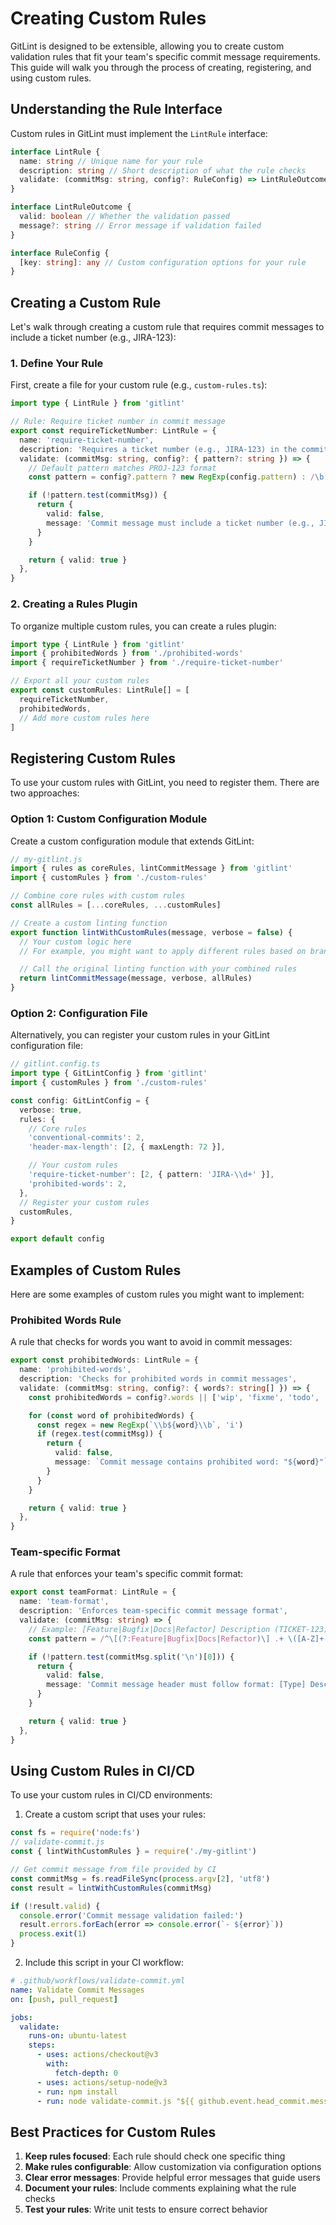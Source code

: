 # Creating Custom Rules

GitLint is designed to be extensible, allowing you to create custom validation rules that fit your team's specific commit message requirements. This guide will walk you through the process of creating, registering, and using custom rules.

## Understanding the Rule Interface

Custom rules in GitLint must implement the `LintRule` interface:

```ts
interface LintRule {
  name: string // Unique name for your rule
  description: string // Short description of what the rule checks
  validate: (commitMsg: string, config?: RuleConfig) => LintRuleOutcome
}

interface LintRuleOutcome {
  valid: boolean // Whether the validation passed
  message?: string // Error message if validation failed
}

interface RuleConfig {
  [key: string]: any // Custom configuration options for your rule
}
```

## Creating a Custom Rule

Let's walk through creating a custom rule that requires commit messages to include a ticket number (e.g., JIRA-123):

### 1. Define Your Rule

First, create a file for your custom rule (e.g., `custom-rules.ts`):

```ts
import type { LintRule } from 'gitlint'

// Rule: Require ticket number in commit message
export const requireTicketNumber: LintRule = {
  name: 'require-ticket-number',
  description: 'Requires a ticket number (e.g., JIRA-123) in the commit message',
  validate: (commitMsg: string, config?: { pattern?: string }) => {
    // Default pattern matches PROJ-123 format
    const pattern = config?.pattern ? new RegExp(config.pattern) : /\b[A-Z]+-\d+\b/

    if (!pattern.test(commitMsg)) {
      return {
        valid: false,
        message: 'Commit message must include a ticket number (e.g., JIRA-123)',
      }
    }

    return { valid: true }
  },
}
```

### 2. Creating a Rules Plugin

To organize multiple custom rules, you can create a rules plugin:

```ts
import type { LintRule } from 'gitlint'
import { prohibitedWords } from './prohibited-words'
import { requireTicketNumber } from './require-ticket-number'

// Export all your custom rules
export const customRules: LintRule[] = [
  requireTicketNumber,
  prohibitedWords,
  // Add more custom rules here
]
```

## Registering Custom Rules

To use your custom rules with GitLint, you need to register them. There are two approaches:

### Option 1: Custom Configuration Module

Create a custom configuration module that extends GitLint:

```ts
// my-gitlint.js
import { rules as coreRules, lintCommitMessage } from 'gitlint'
import { customRules } from './custom-rules'

// Combine core rules with custom rules
const allRules = [...coreRules, ...customRules]

// Create a custom linting function
export function lintWithCustomRules(message, verbose = false) {
  // Your custom logic here
  // For example, you might want to apply different rules based on branch

  // Call the original linting function with your combined rules
  return lintCommitMessage(message, verbose, allRules)
}
```

### Option 2: Configuration File

Alternatively, you can register your custom rules in your GitLint configuration file:

```ts
// gitlint.config.ts
import type { GitLintConfig } from 'gitlint'
import { customRules } from './custom-rules'

const config: GitLintConfig = {
  verbose: true,
  rules: {
    // Core rules
    'conventional-commits': 2,
    'header-max-length': [2, { maxLength: 72 }],

    // Your custom rules
    'require-ticket-number': [2, { pattern: 'JIRA-\\d+' }],
    'prohibited-words': 2,
  },
  // Register your custom rules
  customRules,
}

export default config
```

## Examples of Custom Rules

Here are some examples of custom rules you might want to implement:

### Prohibited Words Rule

A rule that checks for words you want to avoid in commit messages:

```ts
export const prohibitedWords: LintRule = {
  name: 'prohibited-words',
  description: 'Checks for prohibited words in commit messages',
  validate: (commitMsg: string, config?: { words?: string[] }) => {
    const prohibitedWords = config?.words || ['wip', 'fixme', 'todo', 'typo']

    for (const word of prohibitedWords) {
      const regex = new RegExp(`\\b${word}\\b`, 'i')
      if (regex.test(commitMsg)) {
        return {
          valid: false,
          message: `Commit message contains prohibited word: "${word}"`,
        }
      }
    }

    return { valid: true }
  },
}
```

### Team-specific Format

A rule that enforces your team's specific commit format:

```ts
export const teamFormat: LintRule = {
  name: 'team-format',
  description: 'Enforces team-specific commit message format',
  validate: (commitMsg: string) => {
    // Example: [Feature|Bugfix|Docs|Refactor] Description (TICKET-123)
    const pattern = /^\[(?:Feature|Bugfix|Docs|Refactor)\] .+ \([A-Z]+-\d+\)$/

    if (!pattern.test(commitMsg.split('\n')[0])) {
      return {
        valid: false,
        message: 'Commit message header must follow format: [Type] Description (TICKET-123)',
      }
    }

    return { valid: true }
  },
}
```

## Using Custom Rules in CI/CD

To use your custom rules in CI/CD environments:

1. Create a custom script that uses your rules:

```js
const fs = require('node:fs')
// validate-commit.js
const { lintWithCustomRules } = require('./my-gitlint')

// Get commit message from file provided by CI
const commitMsg = fs.readFileSync(process.argv[2], 'utf8')
const result = lintWithCustomRules(commitMsg)

if (!result.valid) {
  console.error('Commit message validation failed:')
  result.errors.forEach(error => console.error(`- ${error}`))
  process.exit(1)
}
```

2. Include this script in your CI workflow:

```yaml
# .github/workflows/validate-commit.yml
name: Validate Commit Messages
on: [push, pull_request]

jobs:
  validate:
    runs-on: ubuntu-latest
    steps:
      - uses: actions/checkout@v3
        with:
          fetch-depth: 0
      - uses: actions/setup-node@v3
      - run: npm install
      - run: node validate-commit.js "${{ github.event.head_commit.message }}"
```

## Best Practices for Custom Rules

1. **Keep rules focused**: Each rule should check one specific thing
2. **Make rules configurable**: Allow customization via configuration options
3. **Clear error messages**: Provide helpful error messages that guide users
4. **Document your rules**: Include comments explaining what the rule checks
5. **Test your rules**: Write unit tests to ensure correct behavior
